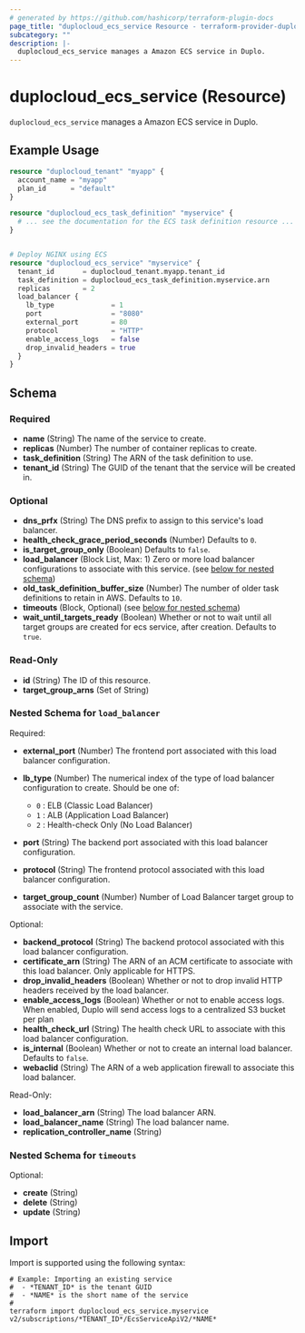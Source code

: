 ```yaml
---
# generated by https://github.com/hashicorp/terraform-plugin-docs
page_title: "duplocloud_ecs_service Resource - terraform-provider-duplocloud"
subcategory: ""
description: |-
  duplocloud_ecs_service manages a Amazon ECS service in Duplo.
---
```


# duplocloud_ecs_service (Resource)

`duplocloud_ecs_service` manages a Amazon ECS service in Duplo.

## Example Usage

```terraform
resource "duplocloud_tenant" "myapp" {
  account_name = "myapp"
  plan_id      = "default"
}

resource "duplocloud_ecs_task_definition" "myservice" {
  # ... see the documentation for the ECS task definition resource ...
}


# Deploy NGINX using ECS
resource "duplocloud_ecs_service" "myservice" {
  tenant_id       = duplocloud_tenant.myapp.tenant_id
  task_definition = duplocloud_ecs_task_definition.myservice.arn
  replicas        = 2
  load_balancer {
    lb_type              = 1
    port                 = "8080"
    external_port        = 80
    protocol             = "HTTP"
    enable_access_logs   = false
    drop_invalid_headers = true
  }
}
```

<!-- schema generated by tfplugindocs -->
## Schema

### Required

- **name** (String) The name of the service to create.
- **replicas** (Number) The number of container replicas to create.
- **task_definition** (String) The ARN of the task definition to use.
- **tenant_id** (String) The GUID of the tenant that the service will be created in.

### Optional

- **dns_prfx** (String) The DNS prefix to assign to this service's load balancer.
- **health_check_grace_period_seconds** (Number) Defaults to `0`.
- **is_target_group_only** (Boolean) Defaults to `false`.
- **load_balancer** (Block List, Max: 1) Zero or more load balancer configurations to associate with this service. (see [below for nested schema](#nestedblock--load_balancer))
- **old_task_definition_buffer_size** (Number) The number of older task definitions to retain in AWS. Defaults to `10`.
- **timeouts** (Block, Optional) (see [below for nested schema](#nestedblock--timeouts))
- **wait_until_targets_ready** (Boolean) Whether or not to wait until all target groups are created for ecs service, after creation. Defaults to `true`.

### Read-Only

- **id** (String) The ID of this resource.
- **target_group_arns** (Set of String)

<a id="nestedblock--load_balancer"></a>
### Nested Schema for `load_balancer`

Required:

- **external_port** (Number) The frontend port associated with this load balancer configuration.
- **lb_type** (Number) The numerical index of the type of load balancer configuration to create.
Should be one of:

   - `0` : ELB (Classic Load Balancer)
   - `1` : ALB (Application Load Balancer)
   - `2` : Health-check Only (No Load Balancer)
- **port** (String) The backend port associated with this load balancer configuration.
- **protocol** (String) The frontend protocol associated with this load balancer configuration.
- **target_group_count** (Number) Number of Load Balancer target group to associate with the service.

Optional:

- **backend_protocol** (String) The backend protocol associated with this load balancer configuration.
- **certificate_arn** (String) The ARN of an ACM certificate to associate with this load balancer.  Only applicable for HTTPS.
- **drop_invalid_headers** (Boolean) Whether or not to drop invalid HTTP headers received by the load balancer.
- **enable_access_logs** (Boolean) Whether or not to enable access logs.  When enabled, Duplo will send access logs to a centralized S3 bucket per plan
- **health_check_url** (String) The health check URL to associate with this load balancer configuration.
- **is_internal** (Boolean) Whether or not to create an internal load balancer. Defaults to `false`.
- **webaclid** (String) The ARN of a web application firewall to associate this load balancer.

Read-Only:

- **load_balancer_arn** (String) The load balancer ARN.
- **load_balancer_name** (String) The load balancer name.
- **replication_controller_name** (String)


<a id="nestedblock--timeouts"></a>
### Nested Schema for `timeouts`

Optional:

- **create** (String)
- **delete** (String)
- **update** (String)

## Import

Import is supported using the following syntax:

```shell
# Example: Importing an existing service
#  - *TENANT_ID* is the tenant GUID
#  - *NAME* is the short name of the service
#
terraform import duplocloud_ecs_service.myservice v2/subscriptions/*TENANT_ID*/EcsServiceApiV2/*NAME*
```
